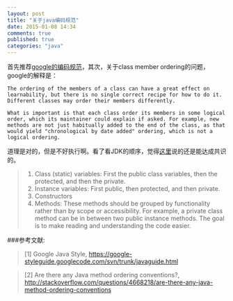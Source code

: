 ```yaml
---
layout: post
title: "关于java编码规范"
date: 2015-01-08 14:34
comments: true
published: true
categories: "java"
---
```

  
  首先推荐[google的编码规范][1]，其次，关于class member ordering的问题，google的解释是：

  	The ordering of the members of a class can have a great effect on learnability, but there is no single correct recipe for how to do it. Different classes may order their members differently.

	What is important is that each class order its members in some logical order, which its maintainer could explain if asked. For example, new methods are not just habitually added to the end of the class, as that would yield "chronological by date added" ordering, which is not a logical ordering.

  道理是对的，但是不好执行啊。看了看JDK的顺序，觉得[这里][2]说的还是能达成共识的。

  >1. Class (static) variables: First the public class variables, then the protected, and then the private.
  > 2. Instance variables: First public, then protected, and then private.
  > 3. Constructors
  >4. Methods: These methods should be grouped by functionality rather than by scope or accessibility. For example, a private class method can be in between two public instance methods. The goal is to make reading and understanding the code easier.

[1]: https://google-styleguide.googlecode.com/svn/trunk/javaguide.html   "Google Java Style"
[2]: http://stackoverflow.com/questions/4668218/are-there-any-java-method-ordering-conventions "Are there any Java method ordering conventions?"
###参考文献:

>\[1] Google Java Style, <https://google-styleguide.googlecode.com/svn/trunk/javaguide.html>

>\[2] Are there any Java method ordering conventions?, <http://stackoverflow.com/questions/4668218/are-there-any-java-method-ordering-conventions>